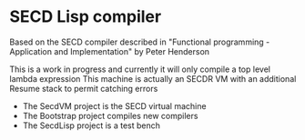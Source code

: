 # SECD Lisp compiler
Based on the SECD compiler described in "Functional programming - Application and Implementation" by Peter Henderson

This is a work in progress and currently it will only compile a top level lambda expression
This machine is actually an SECDR VM with an additional Resume stack to permit catching errors

* The SecdVM project is the SECD virtual machine
* The Bootstrap project compiles new compilers
* The SecdLisp project is a test bench